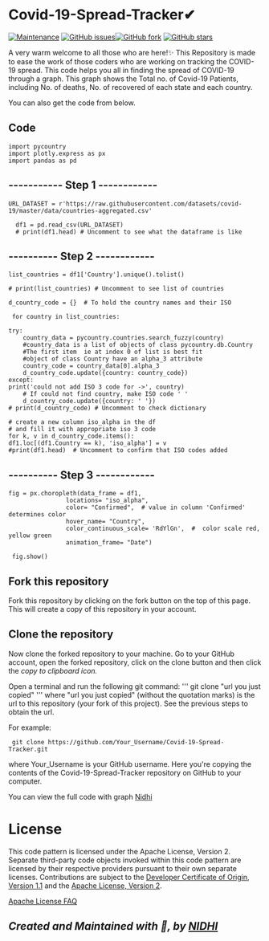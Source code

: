 # Covid-19-Spread-Tracker✔
[![Maintenance](https://img.shields.io/badge/Maintained%3F-yes-green.svg)](https://github.com/Nidhi786sharma/Covid-19-Spread-Tracker/graphs/commit-activity) [![GitHub issues](https://img.shields.io/github/issues/Nidhi786sharma/Covid-19-Spread-Tracker)](https://github.com/Nidhi786sharma/Covid-19-Spread-Tracker/issues)[![GitHub fork](https://img.shields.io/github/forks/Nidhi786sharma/Covid-19-Spread-Tracker?style=social)](https://github.com/Nidhi786sharma/Covid-19-Spread-Tracker/network) [![GitHub stars](https://img.shields.io/github/stars/Nidhi786sharma/Covid-19-Spread-Tracker?style=social)](https://github.com/Nidhi786sharma/Covid-19-Spread-Tracker/stargazers) 


A very warm welcome to all those who are here!✨ This Repository is made to ease the work of those coders who are working on tracking the COVID-19 spread.
This code helps you all in finding the spread of COVID-19 through a graph. This graph shows the Total no. of Covid-19 Patients, including No. of deaths, No. of recovered of each state and each country.


You can also get the code from below.
## Code
    import pycountry
    import plotly.express as px
    import pandas as pd

## ----------- Step 1 ------------

    URL_DATASET = r'https://raw.githubusercontent.com/datasets/covid-19/master/data/countries-aggregated.csv'

      df1 = pd.read_csv(URL_DATASET)
      # print(df1.head) # Uncomment to see what the dataframe is like

## ---------- Step 2 ------------

    list_countries = df1['Country'].unique().tolist()

    # print(list_countries) # Uncomment to see list of countries

    d_country_code = {}  # To hold the country names and their ISO

     for country in list_countries:

    try:
        country_data = pycountry.countries.search_fuzzy(country)
        #country_data is a list of objects of class pycountry.db.Country
        #The first item  ie at index 0 of list is best fit
        #object of class Country have an alpha_3 attribute
        country_code = country_data[0].alpha_3 
        d_country_code.update({country: country_code})
    except:
    print('could not add ISO 3 code for ->', country)
        # If could not find country, make ISO code ' '
        d_country_code.update({country: ' '})
    # print(d_country_code) # Uncomment to check dictionary  

    # create a new column iso_alpha in the df
    # and fill it with appropriate iso 3 code
    for k, v in d_country_code.items():
    df1.loc[(df1.Country == k), 'iso_alpha'] = v    
    #print(df1.head)  # Uncomment to confirm that ISO codes added

## ---------- Step 3 ------------
    fig = px.choropleth(data_frame = df1,
                    locations= "iso_alpha",
                    color= "Confirmed",  # value in column 'Confirmed' determines color
                    hover_name= "Country",
                    color_continuous_scale= 'RdYlGn',  #  color scale red, yellow green
                    animation_frame= "Date")

     fig.show()
     
## Fork this repository

Fork this repository by clicking on the fork button on the top of this page. This will create a copy of this repository in your account.

## Clone the repository

Now clone the forked repository to your machine. Go to your GitHub account, open the forked repository, click on the clone button and then click the *copy to clipboard icon.*

Open a terminal and run the following git command:
'''
      git clone "url you just copied"
'''
where "url you just copied" (without the quotation marks) is the url to this repository (your fork of this project). See the previous steps to obtain the url.

For example:

     git clone https://github.com/Your_Username/Covid-19-Spread-Tracker.git

where Your_Username is your GitHub username. Here you're copying the contents of the Covid-19-Spread-Tracker repository on GitHub to your computer.


You can view the full code with graph [Nidhi](https://github.com/Nidhi786sharma/Covid-19-Spread-Tracker)


# License

This code pattern is licensed under the Apache License, Version 2. Separate third-party code objects invoked within this code pattern are licensed by their respective providers pursuant to their own separate licenses. Contributions are subject to the [Developer Certificate of Origin, Version 1.1](https://developercertificate.org/) and the [Apache License, Version 2](https://www.apache.org/licenses/LICENSE-2.0.txt).


[Apache License FAQ](https://www.apache.org/foundation/license-faq.html#WhatDoesItMEAN)







## *Created and Maintained with 💖, by [NIDHI](https://twitter.com/Nidhish55851979)*

